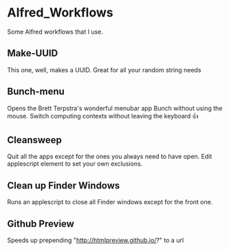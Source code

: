 # Alfred_Workflows

Some Alfred workflows that I use.

## Make-UUID
This one, well, makes a UUID. Great for all your random string needs

## Bunch-menu
Opens the Brett Terpstra's wonderful menubar app Bunch without using the mouse. Switch computing contexts without leaving the keyboard 👍

## Cleansweep
Quit all the apps except for the ones you always need to have open. Edit applescript element to set your own exclusions.

## Clean up Finder Windows
Runs an applescript to close all Finder windows except for the front one.

## Github Preview
Speeds up prepending "http://htmlpreview.github.io/?" to a url
